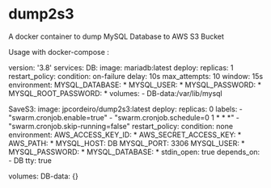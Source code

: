 # dump2s3

A docker container to dump MySQL Database to AWS S3 Bucket

Usage with docker-compose :

version: '3.8'
services:
  DB:
    image: mariadb:latest
    deploy:
      replicas: 1
      restart_policy:
        condition: on-failure
        delay: 10s
        max_attempts: 10
        window: 15s
    environment:
        MYSQL_DATABASE: *
        MYSQL_USER: *
        MYSQL_PASSWORD: *
        MYSQL_ROOT_PASSWORD: *
    volumes:
      - DB-data:/var/lib/mysql

  SaveS3:
    image: jpcordeiro/dump2s3:latest
    deploy:
      replicas: 0
      labels:
        - "swarm.cronjob.enable=true"
        - "swarm.cronjob.schedule=0 1 * * *"
        - "swarm.cronjob.skip-running=false"
      restart_policy:
        condition: none
    environment:
      AWS_ACCESS_KEY_ID: *
      AWS_SECRET_ACCESS_KEY: *
      AWS_PATH: *
      MYSQL_HOST: DB
      MYSQL_PORT: 3306
      MYSQL_USER: *
      MYSQL_PASSWORD: *
      MYSQL_DATABASE: *
    stdin_open: true
    depends_on:
      - DB
    tty: true

volumes:
    DB-data: {}
